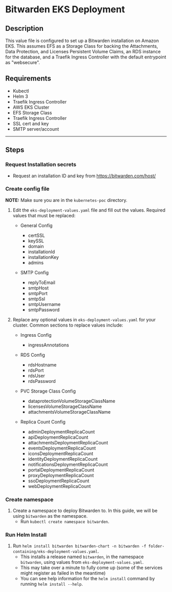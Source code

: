 # Bitwarden EKS Deployment

## Description

This value file is configured to set up a Bitwarden installation on Amazon EKS.  This assumes EFS as a Storage Class for backing the Attachments, Data Protection, and Licenses Persistent Volume Claims, an RDS instance for the database, and a Traefik Ingress Controller with the default entrypoint as "websecure".

## Requirements

- Kubectl
- Helm 3
- Traefik Ingress Controller
- AWS EKS Cluster
- EFS Storage Class
- Traefik Ingress Controller
- SSL cert and key
- SMTP server/account

---

## Steps
### Request Installation secrets
- Request an installation ID and key from https://bitwarden.com/host/

### Create config file
**NOTE:** Make sure you are in the `kubernetes-poc` directory.  
1. Edit the `eks-deployment-values.yaml` file and fill out the values.  Required values that must be replaced:
    - General Config
      - certSSL
      - keySSL
      - domain
      - installationId
      - installationKey
      - admins

    - SMTP Config
      - replyToEmail
      - smtpHost
      - smtpPort
      - smtpSsl
      - smtpUsername
      - smtpPassword

1. Replace any optional values in `eks-deployment-values.yaml` for your cluster. Common sections to replace values include:

    - Ingress Config
      - ingressAnnotations

    - RDS Config
      - rdsHostname
      - rdsPort
      - rdsUser
      - rdsPassword

    - PVC Storage Class Config
      - dataprotectionVolumeStorageClassName
      - licensesVolumeStorageClassName
      - attachmentsVolumeStorageClassName

    - Replica Count Config
      - adminDeploymentReplicaCount
      - apiDeploymentReplicaCount
      - attachmentsDeploymentReplicaCount
      - eventsDeploymentReplicaCount
      - iconsDeploymentReplicaCount
      - identityDeploymentReplicaCount
      - notificationsDeploymentReplicaCount
      - portalDeploymentReplicaCount
      - proxyDeploymentReplicaCount
      - ssoDeploymentReplicaCount
      - webDeploymentReplicaCount

### Create namespace
1. Create a namespace to deploy Bitwarden to.  In this guide, we will be using `bitwarden` as the namespace.
    - Run `kubectl create namespace bitwarden`.

### Run Helm Install
1. Run `helm install bitwarden bitwarden-chart -n bitwarden -f folder-containing/eks-deployment-values.yaml`.
    - This installs a release named `bitwarden`, in the namespace `bitwarden`, using values from `eks-deployment-values.yaml`.
    - This may take over a minute to fully come up (some of the services might register as failed in the meantime)
    - You can see help information for the `helm install` command by running `helm install --help`.
